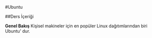 #Ubuntu

##Ders İçeriği

<b> Genel Bakış</b>
Kişisel makineler için en popüler Linux dağıtımlarından biri Ubuntu' dur. 
